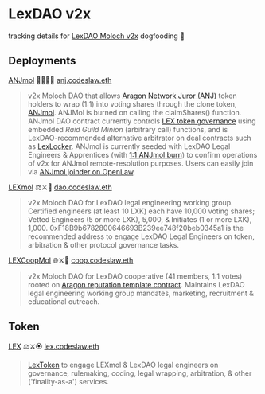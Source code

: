 # LexDAO v2x
tracking details for [LexDAO Moloch v2x](https://github.com/lexDAO/moloch) dogfooding 🦴

## Deployments

[ANJmol](https://etherscan.io/address/0x4B807Cf48E49D86BbBbbFc07D9C48719A7103f3e#code) 🧑‍⚖️🦅👹 [anj.codeslaw.eth](https://app.ens.domains/name/anj.codeslaw.eth)
> v2x Moloch DAO that allows [Aragon Network Juror (ANJ)](https://etherscan.io/address/0xcD62b1C403fa761BAadFC74C525ce2B51780b184#code) token holders to wrap (1:1) into voting shares through the clone token, [ANJmol](https://etherscan.io/address/0x1e1c9929bc7865ad39ebfcb0cc8c92cfabddbc48#code). ANJMol is burned on calling the claimShares() function. ANJmol DAO contract currently controls [LEX token governance](https://etherscan.io/address/0xA5C5C8Af327248c4c2dce810a3d3Cffb8C4F66ab#code) using embedded *Raid Guild Minion* (arbitrary call) functions, and is LexDAO-recommended alternative arbitrator on deal contracts such as [LexLocker](https://etherscan.io/address/0xce2d0abdb0b50ebda38c31cecd539b83e184fbcc#code). ANJmol is currently seeded with LexDAO Legal Engineers & Apprentices (with [1:1 ANJmol burn](https://etherscan.io/tx/0xbe2c0b3e275d9cd09a33d84b7394d9cdb44e7be85865b83b72b249ae4c1f3f81)) to confirm operations of v2x for ANJmol remote-resolution purposes. Users can easily join via [ANJmol joinder on OpenLaw](https://lib.openlaw.io/web/default/template/ANJmol%20Joinder).

[LEXmol](https://etherscan.io/address/0xF18B9b6782800646693B239ee748f20beb0345a1#code) ⚖️⚔️👹 [dao.codeslaw.eth](https://app.ens.domains/name/dao.codeslaw.eth)
> v2x Moloch DAO for LexDAO legal engineering working group. Certified engineers (at least 10 LXK) each have 10,000 voting shares; Vetted Engineers (5 or more LXK), 5,000, & Initiates (1 or more LXK), 1,000. 0xF18B9b6782800646693B239ee748f20beb0345a1 is the recommended address to engage LexDAO Legal Engineers on token, arbitration & other protocol governance tasks. 

[LEXCoopMol](https://etherscan.io/address/0x7D3B2CB5360Bce290b4364EC7643a5C8d3D89CDD#code) 🌐⚔️👹 [coop.codeslaw.eth](https://app.ens.domains/name/coop.codeslaw.eth)
> v2x Moloch DAO for LexDAO cooperative (41 members, 1:1 votes) rooted on [Aragon reputation template contract](http://aragon.in/lexdao). Maintains LexDAO legal engineering working group mandates, marketing, recruitment & educational outreach.

## Token

[LEX](https://etherscan.io/address/0xA5C5C8Af327248c4c2dce810a3d3Cffb8C4F66ab#code) ⚖️⚔️🏵️ [lex.codeslaw.eth](https://app.ens.domains/name/lex.codeslaw.eth)
> [LexToken](https://github.com/lexDAO/LexCorpus/tree/master/contracts/token/lextoken) to engage LEXmol & LexDAO legal engineers on governance, rulemaking, coding, legal wrapping, arbitration, & other ('finality-as-a') services. 
